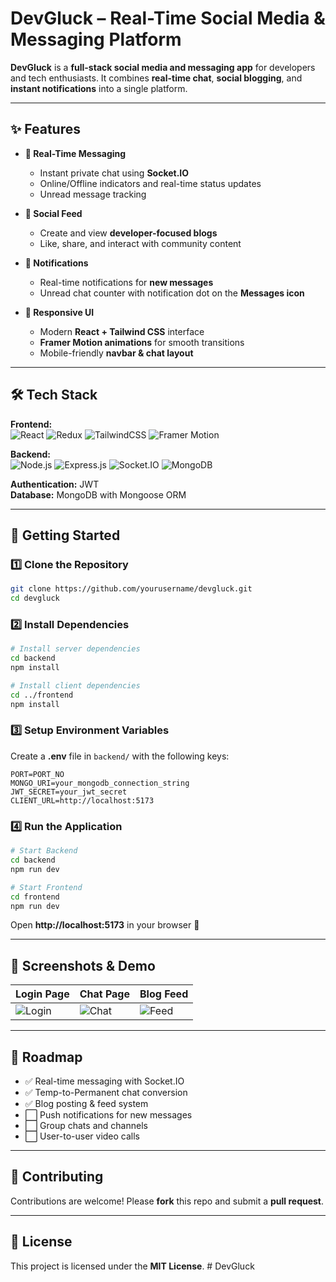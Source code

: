 # DevGluck – Real-Time Social Media & Messaging Platform

**DevGluck** is a **full-stack social media and messaging app** for developers and tech enthusiasts. It combines **real-time chat**, **social blogging**, and **instant notifications** into a single platform.

---

## ✨ Features

- **💬 Real-Time Messaging**

  - Instant private chat using **Socket.IO**
  - Online/Offline indicators and real-time status updates
  - Unread message tracking

- **📰 Social Feed**

  - Create and view **developer-focused blogs**
  - Like, share, and interact with community content

- **🔔 Notifications**

  - Real-time notifications for **new messages**
  - Unread chat counter with notification dot on the **Messages icon**

- **📱 Responsive UI**
  - Modern **React + Tailwind CSS** interface
  - **Framer Motion animations** for smooth transitions
  - Mobile-friendly **navbar & chat layout**

---

## 🛠 Tech Stack

**Frontend:**  
![React](https://img.shields.io/badge/React-20232A?style=for-the-badge&logo=react&logoColor=61DAFB)
![Redux](https://img.shields.io/badge/Redux-593D88?style=for-the-badge&logo=redux&logoColor=white)
![TailwindCSS](https://img.shields.io/badge/TailwindCSS-38B2AC?style=for-the-badge&logo=tailwind-css&logoColor=white)
![Framer Motion](https://img.shields.io/badge/FramerMotion-0055FF?style=for-the-badge&logo=framer&logoColor=white)

**Backend:**  
![Node.js](https://img.shields.io/badge/Node.js-43853D?style=for-the-badge&logo=node.js&logoColor=white)
![Express.js](https://img.shields.io/badge/Express.js-404D59?style=for-the-badge)
![Socket.IO](https://img.shields.io/badge/Socket.IO-010101?style=for-the-badge&logo=socket.io&logoColor=white)
![MongoDB](https://img.shields.io/badge/MongoDB-4EA94B?style=for-the-badge&logo=mongodb&logoColor=white)

**Authentication:** JWT  
**Database:** MongoDB with Mongoose ORM

---

## 🚀 Getting Started

### 1️⃣ Clone the Repository

```bash
git clone https://github.com/yourusername/devgluck.git
cd devgluck
```

### 2️⃣ Install Dependencies

```bash
# Install server dependencies
cd backend
npm install

# Install client dependencies
cd ../frontend
npm install
```

### 3️⃣ Setup Environment Variables

Create a **.env** file in `backend/` with the following keys:

```env
PORT=PORT_NO
MONGO_URI=your_mongodb_connection_string
JWT_SECRET=your_jwt_secret
CLIENT_URL=http://localhost:5173
```

### 4️⃣ Run the Application

```bash
# Start Backend
cd backend
npm run dev

# Start Frontend
cd frontend
npm run dev
```

Open **http://localhost:5173** in your browser 🚀

---

## 📸 Screenshots & Demo

| Login Page                                                   | Chat Page                                                  | Blog Feed                                                  |
| ------------------------------------------------------------ | ---------------------------------------------------------- | ---------------------------------------------------------- |
| ![Login](https://via.placeholder.com/300x200.png?text=Login) | ![Chat](https://via.placeholder.com/300x200.png?text=Chat) | ![Feed](https://via.placeholder.com/300x200.png?text=Feed) |

---

## 📌 Roadmap

- ✅ Real-time messaging with Socket.IO
- ✅ Temp-to-Permanent chat conversion
- ✅ Blog posting & feed system
- ⬜ Push notifications for new messages
- ⬜ Group chats and channels
- ⬜ User-to-user video calls

---

## 🤝 Contributing

Contributions are welcome! Please **fork** this repo and submit a **pull request**.

---

## 📄 License

This project is licensed under the **MIT License**.
#   D e v G l u c k  
 
